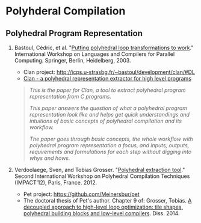# Polyhderal Compilation

## Polyhedral Program Representation

1. Bastoul, Cédric, et al. "[Putting polyhedral loop transformations to work](https://hal.inria.fr/file/index/docid/71681/filename/RR-4902.pdf)." International Workshop on Languages and Compilers for Parallel Computing. Springer, Berlin, Heidelberg, 2003.
    - Clan project: http://icps.u-strasbg.fr/~bastoul/development/clan/#DL
    - [Clan - a polyhedral representation extractor for high level programs](http://icps.u-strasbg.fr/~bastoul/development/clan/docs/clan.html)

    >_This is the paper for Clan, a tool to extract polyhedral program representation from C programs._
    >
    >_This paper answers the question of what a polyhedral program representation look like and helps get quick understandings and intuitions of basic concepts of polyhedral compilation and its workflow._
    >
    >_The paper goes through basic concepts, the whole workflow with polyhedral program representation a focus, and inputs, outputs, requirements and formulations for each step without digging into whys and hows._

2. Verdoolaege, Sven, and Tobias Grosser. "[Polyhedral extraction tool](https://www.grosser.es/publications/grosser-2012-Polyhedral-Extraction-Tool-IMPACT.pdf)." Second International Workshop on Polyhedral Compilation Techniques (IMPACT’12), Paris, France. 2012.
    - Pet project: https://github.com/Meinersbur/pet
    - The doctoral thesis of Pet's author. Chapter 9 of: Grosser, Tobias. [A decoupled approach to high-level loop optimization: tile shapes, polyhedral building blocks and low-level compilers](https://tel.archives-ouvertes.fr/tel-01144563/document). Diss. 2014.
